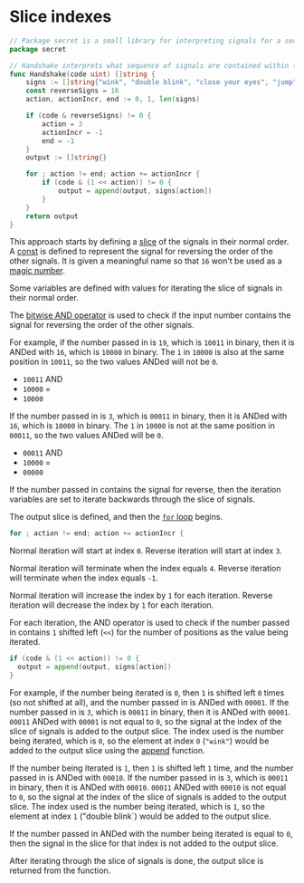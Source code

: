# Slice indexes

```go
// Package secret is a small library for interpreting signals for a secret greeting
package secret

// Handshake interprets what sequence of signals are contained within the number passed in
func Handshake(code uint) []string {
	signs := []string{"wink", "double blink", "close your eyes", "jump"}
	const reverseSigns = 16
	action, actionIncr, end := 0, 1, len(signs)

	if (code & reverseSigns) != 0 {
		action = 3
		actionIncr = -1
		end = -1
	}
	output := []string{}

	for ; action != end; action += actionIncr {
		if (code & (1 << action)) != 0 {
			output = append(output, signs[action])
		}
	}
	return output
}
```

This approach starts by defining a [slice][slice] of the signals in their normal order.
A [const][const] is defined to represent the signal for reversing the order of the other signals.
It is given a meaningful name so that `16` won't be used as a [magic number][magic-number].

Some variables are defined with values for iterating the slice of signals in their normal order.

The [bitwise AND operator][bitwise-operators] is used to check if the input number contains the signal for reversing the order of the other signals.

For example, if the number passed in is `19`, which is `10011` in binary, then it is ANDed with `16`, which is `10000` in binary.
The `1` in `10000` is also at the same position in `10011`, so the two values ANDed will not be `0`.
- `10011` AND
- `10000` =
- `10000`

If the number passed in is `3`, which is `00011` in binary, then it is ANDed with `16`, which is `10000` in binary.
The `1` in `10000` is not at the same position in `00011`, so the two values ANDed will be `0`.
- `00011` AND
- `10000` =
- `00000`

If the number passed in contains the signal for reverse, then the iteration variables are set to iterate backwards through the slice of signals.

The output slice is defined, and then the [`for` loop][for-loop] begins.

```go
for ; action != end; action += actionIncr {
```

Normal iteration will start at index `0`.
Reverse iteration will start at index `3`.

Normal iteration will terminate when the index equals `4`.
Reverse iteration will terminate when the index equals `-1`.

Normal iteration will increase the index by `1` for each iteration.
Reverse iteration will decrease the index by `1` for each iteration.

For each iteration, the AND operator is used to check if the number passed in contains `1` shifted left (`<<`) for the number of positions
as the value being iterated.

```go
if (code & (1 << action)) != 0 {
  output = append(output, signs[action])
}
```

For example, if the number being iterated is `0`, then `1` is shifted left `0` times (so not shifted at all), and the number passed in is ANDed with `00001`.
If the number passed in is `3`, which is `00011` in binary, then it is ANDed with `00001`.
`00011` ANDed with `00001` is not equal to `0`, so the signal at the index of the slice of signals is added to the output slice.
The index used is the number being iterated, which is `0`, so the element at index `0` (`"wink"`) would be added to the output slice
using the [append][append] function.

If the number being iterated is `1`, then `1` is shifted left `1` time, and the number passed in is ANDed with `00010`.
If the number passed in is `3`, which is `00011` in binary, then it is ANDed with `00010`.
`00011` ANDed with `00010` is not equal to `0`, so the signal at the index of the slice of signals is added to the output slice.
The index used is the number being iterated, which is `1`, so the element at index `1` ("double blink`) would be added to the output slice.

If the number passed in ANDed with the number being iterated is equal to `0`, then the signal in the slice for that index is not added to the output slice.

After iterating through the slice of signals is done, the output slice is returned from the function.

[slice]: https://go.dev/tour/moretypes/7
[const]: https://go.dev/tour/basics/15
[magic-number]: https://en.wikipedia.org/wiki/Magic_number_(programming)
[bitwise-operators]: https://www.tutorialspoint.com/go/go_bitwise_operators.htm
[for-loop]: https://go.dev/tour/flowcontrol/1
[append]: https://go.dev/tour/moretypes/15
